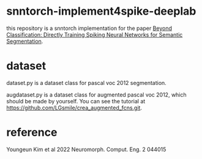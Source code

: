 # snntorch-implement4spike-deeplab
 this repository is a snntorch implementation for the paper [Beyond Classification: Directly Training Spiking Neural Networks for Semantic Segmentation](https://doi.org/10.1088/2634-4386/ac9b86).
# dataset
 dataset.py is a dataset class for pascal voc 2012 segmentation.
 
 augdataset.py is a dataset class for augmented pascal voc 2012, which should be made by yourself. You can see the tutorial at https://github.com/LGsmile/crea_augmented_fcns.git.
# reference
  Youngeun Kim et al 2022 Neuromorph. Comput. Eng. 2 044015
  

